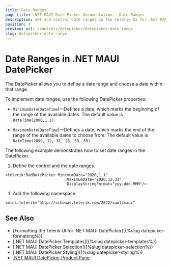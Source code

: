 ```yaml
---
title: Date Ranges
page_title: .NET MAUI Date Picker Documentation - Date Ranges
description: Set and control date ranges in the Telerik UI for .NET MAUI DatePicker.
position: 4
previous_url: /controls/datepicker/datepicker-date-range
slug: datepicker-date-range
---
```


# Date Ranges in .NET MAUI DatePicker

The DatePicker allows you to define a date range and choose a date within that range.

To implement date ranges, use the following DatePicker properties:

* `MinimumDate`(`DateTime`)&mdash;Defines a date, which marks the beginning of the range of the available dates. The default value is `DateTime(2000,1,1)`.

* `MaximumDate`(`DateTime`)&mdash;Defines a date, which marks the end of the range of the available dates to choose from. The default value is `DateTime(2099, 12, 31, 23, 59, 59)`.

The following example demonstrates how to set date ranges in the DatePicker.

1. Define the control and the date ranges.

 ```XAML
<telerik:RadDatePicker MinimumDate="2020,1,1"
                            MaximumDate="2020,12,31"
                            DisplayStringFormat="yyy-ddd-MMM"/>
 ```

1. Add the following namespace:

 ```XAML
xmlns:telerik="http://schemas.telerik.com/2022/xaml/maui"
 ```

## See Also

- [Formatting the Telerik UI for .NET MAUI DatePicker]({%slug datepicker-formatting%})
- [.NET MAUI DatePicker Templates]({%slug datepicker-templates%})
- [.NET MAUI DatePicker Selection]({%slug datepicker-selection%})
- [.NET MAUI DatePicker Styling]({%slug datepicker-styling%})
- [.NET MAUI DatePicker Product Page](https://www.telerik.com/maui-ui/datepicker)
